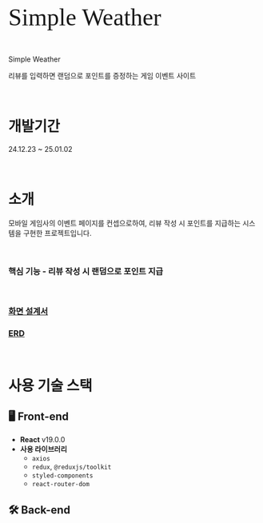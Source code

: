 <p style="font-family: 'Pretendard'; font-weight: 400; font-size: 48px;">
  Simple Weather
</p>
  Simple Weather

리뷰를 입력하면 랜덤으로 포인트를 증정하는 게임 이벤트 사이트

<br/>

# 개발기간

24.12.23 ~ 25.01.02

<br/>

# 소개

모바일 게임사의 이벤트 페이지를 컨셉으로하여, 리뷰 작성 시 포인트를 지급하는 시스템을 구현한 프로젝트입니다.

<br/>

### 핵심 기능 - 리뷰 작성 시 랜덤으로 포인트 지급

<br/>


### [화면 설계서](https://www.figma.com/design/jxkNxGpNvaEImUc9SaWy3g/React-Nodejs-%EA%B0%9C%EC%9D%B8-%ED%94%84%EB%A1%9C%EC%A0%9D%ED%8A%B8?node-id=0-1&t=FRsKCpzPLPgvv4TP-1)

### [ERD](https://www.erdcloud.com/d/7PQfv2Jjfnz6miQMu)


<br/>

# 사용 기술 스택  

## 🖥 Front-end  
- **React** v19.0.0  
- **사용 라이브러리**  
  - `axios`  
  - `redux`, `@reduxjs/toolkit`  
  - `styled-components`  
  - `react-router-dom`  

## 🛠 Back-end  

